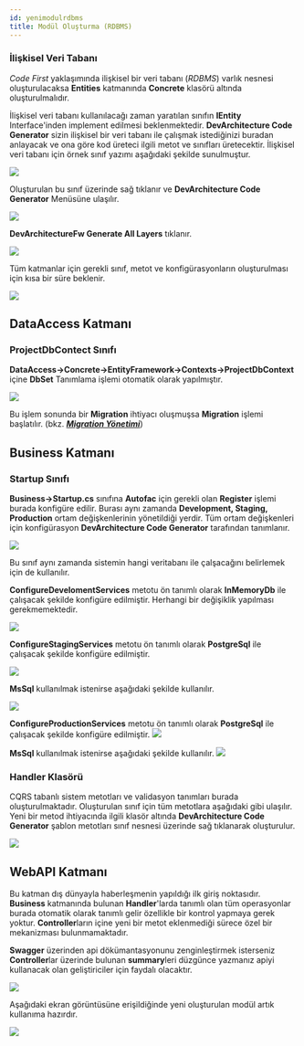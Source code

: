 ```yaml
---
id: yenimodulrdbms
title: Modül Oluşturma (RDBMS)
---
```

### İlişkisel Veri Tabanı 

*Code First* yaklaşımında ilişkisel bir veri tabanı (*RDBMS*) varlık nesnesi
oluşturulacaksa **Entities** katmanında **Concrete** klasörü altında
oluşturulmalıdır.

İlişkisel veri tabanı kullanılacağı zaman yaratılan sınıfın **IEntity**
Interface'inden implement edilmesi beklenmektedir. **DevArchitecture
Code Generator** sizin ilişkisel bir veri tabanı ile çalışmak
istediğinizi buradan anlayacak ve ona göre kod üreteci ilgili metot ve
sınıfları üretecektir. İlişkisel veri tabanı için örnek sınıf yazımı
aşağıdaki şekilde sunulmuştur.

![](./media/image30.png)

Oluşturulan bu sınıf üzerinde sağ tıklanır ve **DevArchitecture Code Generator** Menüsüne ulaşılır.

![](./media/image31.png) 

**DevArchitectureFw Generate All Layers** tıklanır.

![](./media/image32.png) 

Tüm katmanlar için gerekli sınıf, metot ve konfigürasyonların oluşturulması için kısa bir süre beklenir.

![](./media/image33.png) 

## DataAccess Katmanı

### ProjectDbContect Sınıfı

**DataAccess->Concrete->EntityFramework->Contexts->ProjectDbContext** içine **DbSet** Tanımlama işlemi otomatik olarak yapılmıştır.

![](./media/image34.png) 

Bu işlem sonunda bir **Migration** ihtiyacı oluşmuşsa **Migration** işlemi başlatılır. (bkz. [***Migration Yönetimi***](migration))

## Business Katmanı
### Startup Sınıfı
**Business->Startup.cs** sınıfına **Autofac** için gerekli olan **Register** işlemi burada konfigüre edilir. Burası aynı zamanda **Development, Staging, Production** ortam değişkenlerinin yönetildiği yerdir. Tüm ortam değişkenleri için konfigürasyon **DevArchitecture Code Generator** tarafından tanımlanır.

![](./media/image35.png) 

Bu sınıf aynı zamanda sistemin hangi veritabanı ile çalşacağını belirlemek için de kullanılır.

**ConfigureDevelomentServices** metotu ön tanımlı olarak **InMemoryDb** ile çalışacak şekilde konfigüre edilmiştir.
Herhangi bir değişiklik yapılması gerekmemektedir.

![](./media/image36.png)

**ConfigureStagingServices** metotu ön tanımlı olarak **PostgreSql** ile çalışacak şekilde konfigüre edilmiştir.

![](./media/image37.png)

**MsSql** kullanılmak istenirse aşağıdaki şekilde kullanılır.

![](./media/image38.png)

**ConfigureProductionServices** metotu ön tanımlı olarak **PostgreSql** ile çalışacak şekilde konfigüre edilmiştir.
![](./media/image40.png)

**MsSql** kullanılmak istenirse aşağıdaki şekilde kullanılır.
![](./media/image41.png)

### Handler Klasörü
CQRS tabanlı sistem metotları ve validasyon tanımları burada oluşturulmaktadır. Oluşturulan sınıf için tüm metotlara aşağıdaki gibi ulaşılır. Yeni bir metod ihtiyacında ilgili klasör altında **DevArchitecture Code Generator** şablon metotları sınıf nesnesi üzerinde sağ tıklanarak oluşturulur.

![](./media/image39.png)

## WebAPI Katmanı
Bu katman dış dünyayla haberleşmenin yapıldığı ilk giriş noktasıdır. **Business** katmanında bulunan **Handler**'larda tanımlı olan tüm operasyonlar burada otomatik olarak tanımlı gelir özellikle bir kontrol yapmaya gerek yoktur. **Controller**ların içine yeni bir metot eklenmediği sürece özel bir mekanizması bulunmamaktadır.

**Swagger** üzerinden api dökümantasyonunu zenginleştirmek isterseniz **Controller**lar üzerinde bulunan **summary**leri düzgünce yazmanız apiyi kullanacak olan geliştiriciler için faydalı olacaktır.

![](./media/image42.png)

Aşağıdaki ekran görüntüsüne erişildiğinde yeni oluşturulan modül artık kullanıma hazırdır.

![](./media/image43.png)